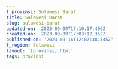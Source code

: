 ```yaml
---
f_provinsi: Sulawesi Barat
title: Sulawesi Barat
slug: sulawesi-barat
updated-on: '2023-09-09T17:10:17.406Z'
created-on: '2023-09-09T17:03:12.352Z'
published-on: '2023-09-16T12:07:38.345Z'
f_region: Sulawesi
layout: '[provinsi].html'
tags: provinsi
---
```



